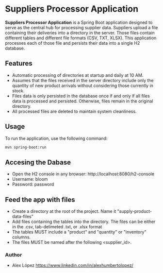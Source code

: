 # Suppliers Processor Application

**Suppliers Processor Application** is a Spring Boot application designed to serve as the central hub for processing supplier data. Suppliers upload a file containing their deliveries into a directory in the server. Those files contain different tables and different file formats (CSV, TXT, XLSX).
This application processes each of those file and persists their data into a single H2 database.

## Features

- Automatic processing of directories at startup and daily at 10 AM.
- Assumes that the files received in the server directory include only the quantity of new product arrivals without considering those currently in stock.
- Files data is only persisted in the database once if and only if all files data is processed and persisted. Otherwise, files remain in the original directory.
- All processed files are deleted to maintain system cleanliness.

## Usage

To run the application, use the following command:

```bash
mvn spring-boot:run
```
## Accesing the Dabase
- Open the H2 console in any browser: http://localhost:8080/h2-console 
- Username: bloom
- Password: password

## Feed the app with files
- Create a directory at the root of the project. Name it "supply-product-data-files"
- Add files containing the tables into the directory. The files can be either in the .csv, tab-delimeted .txt, or .xlsx format
- The tables MUST include a "product" and "quantity" or "inventory" columns.
- The files MUST be named after the following <supplier_id>.<extension> 

### Author
- Alex López
 https://www.linkedin.com/in/alexhumbertolopez/
